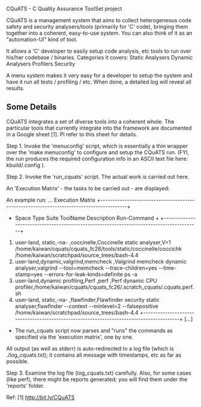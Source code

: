 CQuATS - C Quality Assurance ToolSet project

CQuATS is a management system that aims to collect heterogeneous code safety
and security analysers/tools (primarily for 'C' code), bringing them together
into a coherent, easy-to-use system.
You can also think of it as an "automation-UI" kind of tool.

It allows a 'C' developer to easily setup code analysis, etc tools to run over his/her codebase / binaries.
Categories it covers:
  Static Analysers
  Dynamic Analysers
  Profilers
  Security

A menu system makes it very easy for a developer to setup the system and have
it run all tests / profiling / etc.  When done, a detailed log will reveal all
results.

Some Details
------------
CQuATS integrates a set of diverse tools into a coherent whole.
The particular tools that currently integrate into the framework are
documented in a Google sheet [1].
Pl refer to this sheet for details.

Step 1.
Invoke the 'menuconfig' script, which is essentially a thin wrapper over
the 'make menuconfig' to configure and setup the CQuATS run.
(FYI, the run produces the required configuration info in an ASCII text file here:
 kbuild/.config ).

Step  2.
Invoke the 'run_cquats' script.
The actual work is carried out here. 

An 'Execution Matrix' - the tasks to be carried out - are displayed:

 An example run:
 ...
Execution Matrix
+-----------------------------------------------------------------------------------------+
+    Space      Type    Suite   ToolName          Description              Run-Command    +
+-----------------------------------------------------------------------------------------+
 1. user-land, static,-na-    ,coccinelle,Coccinelle static analyser,V=1 /home/kaiwan/cquats/cquats_fc26/tools/static/coccinelle/coccichk /home/kaiwan/scratchpad/source_trees/bash-4.4
 2. user-land,dynamic,valgrind,memcheck  ,Valgrind memcheck dynamic analyser,valgrind --tool=memcheck --trace-children=yes --time-stamp=yes --errors-for-leak-kinds=definite ps -a
 3. user-land,dynamic profiling,Perf    ,perf      ,Perf dynamic CPU profiler,/home/kaiwan/cquats/cquats_fc26/.scratch_cquats/.cquats.perf.sh 
 4. user-land, static,-na-    ,flawfinder,Flawfinder security static analyser,flawfinder --context --minlevel=2 --falsepositive /home/kaiwan/scratchpad/source_trees/bash-4.4
+-----------------------------------------------------------------------------------------+
 [...]

- The run_cquats script now parses and "runs" the commands as specified via the
'execution matrix', one by one.

All output (as well as stderr) is auto-redirected to a log file (which is
./log_cquats.txt); it contains all message with timestamps, etc as far as
possible.

Step 3.
Examine the log file (log_cquats.txt) carefully.
Also, for some cases (like perf), there might be reports generated; you will
find them under the 'reports' folder.


Ref:
[1] http://bit.ly/CQuATS
